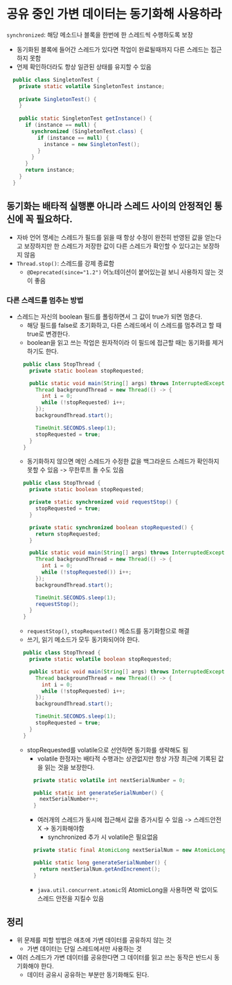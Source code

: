# 공유 중인 가변 데이터는 동기화해 사용하라
`synchronized`: 해당 메소드나 블록을 한번에 한 스레드씩 수행하도록 보장
- 동기화된 블록에 들어간 스레드가 있다면 작업이 완료될때까지 다른 스레드는 접근하지 못함
- 언제 확인하더라도 항상 일관된 상태를 유지할 수 있음
```java
  public class SingletonTest {
    private static volatile SingletonTest instance;
 
    private SingletonTest() {
    }
    
    public static SingletonTest getInstance() {
      if (instance == null) {
        synchronized (SingletonTest.class) {
          if (instance == null) {
            instance = new SingletonTest();
          }
        }
      }
      return instance;
    }
  }
```

## 동기화는 배타적 실행뿐 아니라 스레드 사이의 안정적인 통신에 꼭 필요하다.
- 자바 언어 명세는 스레드가 필드를 읽을 때 항상 수정이 완전히 반영된 값을 얻는다고 보장하지만 한 스레드가 저장한 값이 다른 스레드가 확인할 수 있다고는 보장하지 않음
- `Thread.stop()`: 스레드를 강제 종료함
  - `@Deprecated(since="1.2")` 어노테이션이 붙어있는걸 보니 사용하지 않는 것이 좋음

### 다른 스레드를 멈추는 방법
- 스레드는 자신의 boolean 필드를 폴링하면서 그 값이 true가 되면 멈춘다.
  - 해당 필드를 false로 초기화하고, 다른 스레드에서 이 스레드를 멈추려고 할 때 true로 변경한다.
  - boolean을 읽고 쓰는 작업은 원자적이라 이 필드에 접근할 때는 동기화를 제거하기도 한다.
  ```java
    public class StopThread {
      private static boolean stopRequested;

      public static void main(String[] args) throws InterruptedException {
        Thread backgroundThread = new Thread(() -> {
          int i = 0;
          while (!stopRequested) i++;
        });
        backgroundThread.start();

        TimeUnit.SECONDS.sleep(1);
        stopRequested = true;
      }
    }
  ```
  - 동기화하지 않으면 메인 스레드가 수정한 값을 백그라운드 스레드가 확인하지 못할 수 있음 -> 무한루프 돌 수도 있음
  ```java
    public class StopThread {
      private static boolean stopRequested;

      private static synchronized void requestStop() {
        stopRequested = true;
      }

      private static synchronized boolean stopRequested() {
        return stopRequested;
      }

      public static void main(String[] args) throws InterruptedException {
        Thread backgroundThread = new Thread(() -> {
          int i = 0;
          while (!stopRequested()) i++;
        });
        backgroundThread.start();

        TimeUnit.SECONDS.sleep(1);
        requestStop();
      }
    }
  ```
  - `requestStop()`, `stopRequested()` 메소드를 동기화함으로 해결
  - 쓰기, 읽기 메소드가 모두 동기화되어야 한다.
  ```java
    public class StopThread {
      private static volatile boolean stopRequested;

      public static void main(String[] args) throws InterruptedException {
        Thread backgroundThread = new Thread(() -> {
          int i = 0;
          while (!stopRequested) i++;
        });
        backgroundThread.start();

        TimeUnit.SECONDS.sleep(1);
        stopRequested = true;
      }
    }
  ```
  - stopRequested를 volatile으로 선언하면 동기화를 생략해도 됨
    - volatile 한정자는 배타적 수행과는 상관없지만 항상 가장 최근에 기록된 값을 읽는 것을 보장한다.
    ```java
      private static volatile int nextSerialNumber = 0;

      public static int generateSerialNumber() {
        nextSerialNumber++;
      }
    ```
    - 여러개의 스레드가 동시에 접근해서 값을 증가시킬 수 있음 -> 스레드안전 X -> 동기화해야함
      - synchronized 추가 시 volatile은 필요없음
    ```java
      private static final AtomicLong nextSerialNum = new AtomicLong();

      public static long generateSerialNumber() {
        return nextSerialNum.getAndIncrement();
      }
    ```
    - `java.util.concurrent.atomic`의 AtomicLong을 사용하면 락 없이도 스레드 안전을 지킬수 있음

## 정리
- 위 문제를 피할 방법은 애초에 가변 데이터를 공유하지 않는 것
  - 가변 데이터는 단일 스레드에서만 사용하는 것
- 여러 스레드가 가변 데이터를 공유한다면 그 데이터를 읽고 쓰는 동작은 반드시 동기화해야 한다.
  - 데이터 공유시 공유하는 부분만 동기화해도 된다.
